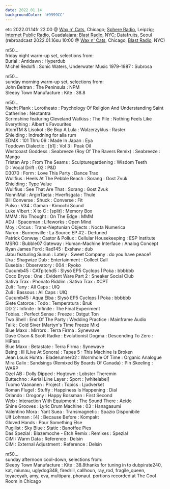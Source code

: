 ```yaml
---
date: 2022.01.14
backgroundColor: '#9999CC'
---
```


etc 2022.01.14fr 22:00 @ [Wax n' Cats](http://www.twitch.tv/waxncats), Chicago; [Sphere Radio](http://www.sphere-radio.net/), Leipzig; [Internet Public Radio](http://www.internetpublicradio.live/), Guadalajara; [Blast Radio](https://blastradio.com/kimochisound), NYC; Datafruits, Seoul  
(rebroadcast 2022.01.16su 10:00 @ [Wax n' Cats](http://www.twitch.tv/waxncats), Chicago, [Blast Radio](https://blastradio.com/kimochisound), NYC)  

m50...  
friday night warm-up set, selections from:  
Burial : Antidawn : Hyperdub  
Michel Redolfi : Sonic Waters, Underwater Music 1979-1987 : Subrosa  

m50...  
sunday morning warm-up set, selections from:  
John Beltran : The Peninsula : NPM  
Sleepy Town Manufacture : Kite : 38.8  

m50...  
Nacht Plank : Lorotheato : Psychology Of Religion And Understanding Saint Catherine : Neotantra  
Scrimshine featuring Cleveland Watkiss : The Pile : Nothing Feels Like Everything : Albert's Favourites  
AtomTM & Lisokot : Be Bop A Lula : Walzerzyklus : Raster  
Shielding : Indredning for alla rum  
EDMX : 101 Thru 09 : Made In Japan : Eya  
Topdown Dialectic : \[b1\] : Vol 3 : Peak Oil  
Westcoast Goddess : Seabreeze (Roy Of The Ravers Remix) : Seabreeze : Mango  
Tristan Arp : From The Seams : Sculpturegardening : Wisdom Teeth  
D : Vocal Drift : 02 : P&D  
D3070 : Form : Love This Party : Dance Trax  
Wullfius : Heels At The Pebble Beach : Sorang : Gost Zvuk  
Shielding : Type Value  
Wullfius : See That Are That : Sorang : Gost Zvuk  
NonniMal : ArginTaeta : Hverfisgata : Thule  
Bill Converse : Shuck : Converse : Fit  
Pulso : V34 : Gaman : Kimochi Sound  
Luke Vibert : X to C : \[split\] : Memory Box  
MMM : No Thought : On The Edge : MMM  
ADJ : Spaceman : Lifeworks : Open Mind  
Moy : Orcus : Trans-Neptunian Objects : Nocta Numerica  
Nuron : Burnenville : La Source EP #2 : De:tuned  
Patrick Conway : Castor & Pollux : Cellular Housekeeping : ESP Institute  
MSRG : Bubble07 Gateway : Human-Machine Interface : Analog Concept  
Ryan James Ford : Rad145 : Exshaw : dub  
Jabu featuring Sunun : Lately : Sweet Company : do you have peace?  
Ura : Shagwize Dub : Entertainment : Collect Call  
Eusebia : Observatory : 004 : Ryoko  
Cucumb45 : CATpitchd5 : Slysó EP5 Cyclops Í Poka : bbbbbb  
Coco Bryce : One : Evident Ware Part 2 : Sneaker Social Club  
Sativa Trax : Phonato Riddim : Sativa Trax : XCPT  
Zuli : Tany : All Caps : UIQ  
Zuli : Bassous : All Caps : UIQ  
Cucumb45 : Aqua Elba : Slysó EP5 Cyclops Í Poka : bbbbbb  
Siete Catorce : Todo : Temperatura : Bruk  
DD 2 : Infinite : Infinite : The Final Experiment  
Tobias. : Perfect Sense : Freeze : Ostgut Ton  
Two Shell : End Of The Party : Wedding Practice : Mainframe Audio  
Talik : Cold Siver (Martyn's Time Freeze Mix)  
Blue Maxx : Mirrors : Terra Firma : Synewave  
Dave Olson & Scott Radke : Evolutionist Dogma : Descending To Zero : HiPass  
Blue Maxx : Betastate : Terra Firma : Synewave  
Being : Ill (Live At Sonora) : Tapes 5 : This Machine Is Broken  
Jean Louis Huhta : Bladerunner02 : Wormhole Of Time : Organic Analogue  
Mira Calix : Sandsings (Remixed By Boards Of Canada) : Pin Skeeling : WARP  
Ozel AB : Dolly Dipped : Hogtown : Lobster Theremin  
Buttechno : Aerial Line Layer : Sport : \[whitelabel\]  
Tuomo Vaananen : Project : Topics : Ljudverket  
Roman Flugel : Stuffy : Happiness Is Happening : Dial  
Orlando : Orogony : Happy Bossman : First Second  
Web : Interaction With Equipment : The Sound There : Acido  
Shine Grooves : Lyric Drum Machine : 03 : Hanagasumi  
Valentino Mora : Yant Suea : Transmagnetic : Spazio Disponibile  
Ulf Lohman : \[4\] : Because Before : Kompakt  
Gloved Hands : Pour Something Else  
Pugilist : Sky Blue : Static : Banoffee Pies  
Das Spezial : Blazemoche - Etch Remix : Remixes : Spezial  
CiM : Warm Data : Reference : Delsin  
CiM : External Adjustment : Reference : Delsin  

m50...  
sunday afternoon cool-down, selections from:  
Sleepy Town Manufacture : Kite : 38.8thanks for tuning in to dubpirate240, kat, miunau, uglydog348, firedrill, callhoun, ray\_rod, fragile\_queen, toyacoyah, amy, eva, multipara, phonaut. portions recorded at The Cool Room in Chicago